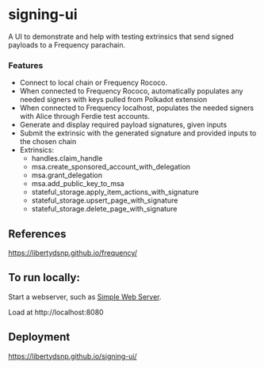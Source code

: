 # signing-ui

A UI to demonstrate and help with testing extrinsics that send signed payloads to a Frequency parachain.

### Features

- Connect to local chain or Frequency Rococo.
- When connected to Frequency Rococo, automatically populates any needed signers with keys pulled from Polkadot extension
- When connected to Frequency localhost, populates the needed signers with Alice through Ferdie test accounts.
- Generate and display required payload signatures, given inputs
- Submit the extrinsic with the generated signature and provided inputs to the chosen chain
- Extrinsics:
  - handles.claim_handle
  - msa.create_sponsored_account_with_delegation
  - msa.grant_delegation
  - msa.add_public_key_to_msa
  - stateful_storage.apply_item_actions_with_signature
  - stateful_storage.upsert_page_with_signature
  - stateful_storage.delete_page_with_signature

## References

https://libertydsnp.github.io/frequency/

## To run locally:

Start a webserver, such as [Simple Web Server](https://simplewebserver.org/).

Load at http://localhost:8080

## Deployment

https://libertydsnp.github.io/signing-ui/
